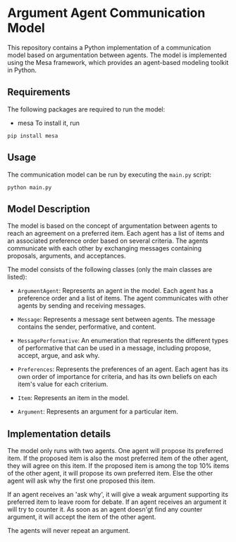 # Argument Agent Communication Model

This repository contains a Python implementation of a communication model based on argumentation between agents. The model is implemented using the Mesa framework, which provides an agent-based modeling toolkit in Python.

## Requirements
The following packages are required to run the model:
* mesa
To install it, run 
```
pip install mesa
```

## Usage
The communication model can be run by executing the `main.py` script:
```
python main.py
```

## Model Description
The model is based on the concept of argumentation between agents to reach an agreement on a preferred item. Each agent has a list of items and an associated preference order based on several criteria. The agents communicate with each other by exchanging messages containing proposals, arguments, and acceptances.

The model consists of the following classes (only the main classes are listed):

* `ArgumentAgent`: Represents an agent in the model. Each agent has a preference order and a list of items. The agent communicates with other agents by sending and receiving messages.

* `Message`: Represents a message sent between agents. The message contains the sender, performative, and content.

* `MessagePerformative`: An enumeration that represents the different types of performative that can be used in a message, including propose, accept, argue, and ask why.

* `Preferences`: Represents the preferences of an agent. Each agent has its own order of importance for criteria, and has its own beliefs on each item's value for each criterium.

* `Item`: Represents an item in the model.

* `Argument`: Represents an argument for a particular item.

## Implementation details
The model only runs with two agents. One agent will propose its preferred item. 
If the proposed item is also the most preferred item of the other agent, they will agree on this item.
If the proposed item is among the top 10% items of the other agent, it will propose its own preferred item.
Else the other agent will ask why the first one proposed this item.

If an agent receives an 'ask why', it will give a weak argument supporting its preferred item to leave room for debate.
If an agent receives an argument it will try to counter it.
As soon as an agent doesn'gt find any counter argument, it will accept the item of the other agent.

The agents will never repeat an argument.
